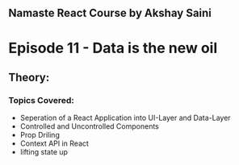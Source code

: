 ## Namaste React Course by Akshay Saini

# Episode 11 - Data is the new oil

## Theory:

### Topics Covered:

- Seperation of a React Application into UI-Layer and Data-Layer
- Controlled and Uncontrolled Components
- Prop Driling
- Context API in React
- lifting state up